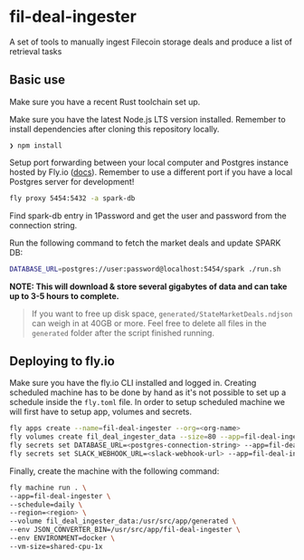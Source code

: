 # fil-deal-ingester

A set of tools to manually ingest Filecoin storage deals and produce a list of retrieval tasks

## Basic use

Make sure you have a recent Rust toolchain set up.

Make sure you have the latest Node.js LTS version installed. Remember to install dependencies after cloning this repository locally.

```
❯ npm install
```

Setup port forwarding between your local computer and Postgres instance hosted by Fly.io
  ([docs](https://fly.io/docs/postgres/connecting/connecting-with-flyctl/)). Remember to use a
  different port if you have a local Postgres server for development!

```sh
fly proxy 5454:5432 -a spark-db
```

Find spark-db entry in 1Password and get the user and password from the connection string.

Run the following command to fetch the market deals and update SPARK DB:

```sh
DATABASE_URL=postgres://user:password@localhost:5454/spark ./run.sh
```

**NOTE: This will download & store several gigabytes of data and can take up to 3-5 hours to complete.**

> If you want to free up disk space, `generated/StateMarketDeals.ndjson` can weigh in at 40GB or more.
> Feel free to delete all files in the `generated` folder after the script finished running.


## Deploying to fly.io

Make sure you have the fly.io CLI installed and logged in. Creating scheduled machine has to be done by hand as it's not possible to set up a schedule inside the `fly.toml` file. In order to setup scheduled machine we will first have to setup app, volumes and secrets.

```sh
fly apps create --name=fil-deal-ingester --org=<org-name>
fly volumes create fil_deal_ingester_data --size=80 --app=fil-deal-ingester --region=<region> --snapshot-retention=1
fly secrets set DATABASE_URL=<postgres-connection-string> --app=fil-deal-ingester
fly secrets set SLACK_WEBHOOK_URL=<slack-webhook-url> --app=fil-deal-ingester
```

Finally, create the machine with the following command:

```sh
fly machine run . \
--app=fil-deal-ingester \
--schedule=daily \
--region=<region> \
--volume fil_deal_ingester_data:/usr/src/app/generated \
--env JSON_CONVERTER_BIN=/usr/src/app/fil-deal-ingester \
--env ENVIRONMENT=docker \
--vm-size=shared-cpu-1x
```
